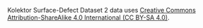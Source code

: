 Kolektor Surface-Defect Dataset 2 data uses [Creative Commons Attribution-ShareAlike 4.0 International (CC BY-SA 4.0)](https://creativecommons.org/licenses/by-sa/4.0/).